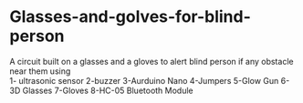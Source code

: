 # Glasses-and-golves-for-blind-person
A circuit built on a glasses and a gloves to alert blind person if any obstacle near them using  
1- ultrasonic sensor
2-buzzer 
3-Aurduino Nano
4-Jumpers 
5-Glow Gun 
6-3D Glasses
7-Gloves 
8-HC-05 Bluetooth Module 

